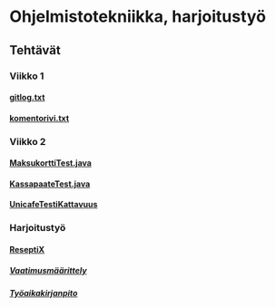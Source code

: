 # **Ohjelmistotekniikka, harjoitustyö**

## **Tehtävät**

### **Viikko 1**

#### [gitlog.txt](https://github.com/Eddiejjay/ot-harjoitustyo/commit/f8e147921f7092367b5bdf29b63fa1a55f4f2e20#diff-a19b490a601180b3e3a8d09f42249b62c1cd560077954a11f11d52355bd8233b)

#### [komentorivi.txt](https://github.com/Eddiejjay/ot-harjoitustyo/commit/f8e147921f7092367b5bdf29b63fa1a55f4f2e20#diff-9d0f547bedb6ff2b95c7538da807c1f1cbd2e419c15c1c939c3f1c5b5b541cd0)

### Viikko 2
#### [MaksukorttiTest.java](https://github.com/Eddiejjay/ot-harjoitustyo/blob/master/laskarit/viikko2/Maksukortti/src/test/java/MaksukorttiTest.java)
#### [KassapaateTest.java](https://github.com/Eddiejjay/ot-harjoitustyo/blob/master/laskarit/viikko2/Unicafe/src/test/java/KassapaateTest.java)
#### [UnicafeTestiKattavuus](https://github.com/Eddiejjay/ot-harjoitustyo/blob/master/laskarit/viikko2/UnicafeTestikattavuus.png)


### Harjoitustyö 
#### [ReseptiX](https://github.com/Eddiejjay/ot-harjoitustyo/tree/master/ReseptiX)
##### [Vaatimusmäärittely](https://github.com/Eddiejjay/ot-harjoitustyo/blob/master/ReseptiX/dokumentaatio/vaatimusm%C3%A4%C3%A4rittely.md)
##### [Työaikakirjanpito](https://github.com/Eddiejjay/ot-harjoitustyo/blob/master/ReseptiX/dokumentaatio/tuntikirjanpito.md)
